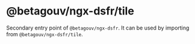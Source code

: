 # @betagouv/ngx-dsfr/tile

Secondary entry point of `@betagouv/ngx-dsfr`. It can be used by importing from `@betagouv/ngx-dsfr/tile`.
